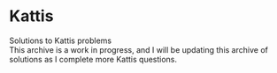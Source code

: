 # Kattis
Solutions to Kattis problems <br />
This archive is a work in progress, and I will be updating this archive of solutions as I complete more Kattis questions.

